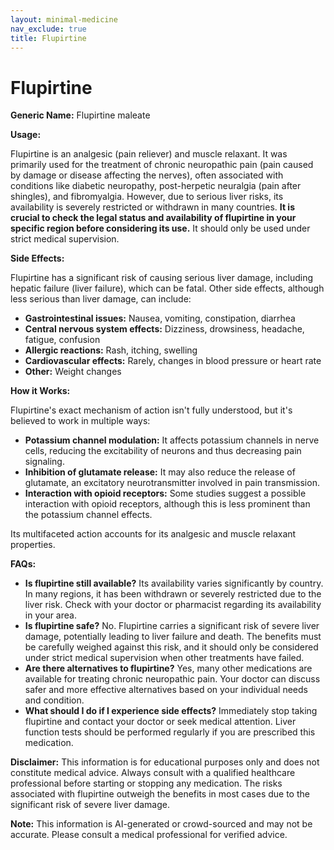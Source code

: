 ```yaml
---
layout: minimal-medicine
nav_exclude: true
title: Flupirtine
---
```


# Flupirtine

**Generic Name:** Flupirtine maleate

**Usage:**

Flupirtine is an analgesic (pain reliever) and muscle relaxant.  It was primarily used for the treatment of chronic neuropathic pain (pain caused by damage or disease affecting the nerves), often associated with conditions like diabetic neuropathy, post-herpetic neuralgia (pain after shingles), and fibromyalgia.  However, due to serious liver risks, its availability is severely restricted or withdrawn in many countries.  **It is crucial to check the legal status and availability of flupirtine in your specific region before considering its use.**  It should only be used under strict medical supervision.

**Side Effects:**

Flupirtine has a significant risk of causing serious liver damage, including hepatic failure (liver failure), which can be fatal.  Other side effects, although less serious than liver damage, can include:

* **Gastrointestinal issues:** Nausea, vomiting, constipation, diarrhea
* **Central nervous system effects:** Dizziness, drowsiness, headache, fatigue, confusion
* **Allergic reactions:** Rash, itching, swelling
* **Cardiovascular effects:**  Rarely, changes in blood pressure or heart rate
* **Other:**  Weight changes


**How it Works:**

Flupirtine's exact mechanism of action isn't fully understood, but it's believed to work in multiple ways:

* **Potassium channel modulation:**  It affects potassium channels in nerve cells, reducing the excitability of neurons and thus decreasing pain signaling.
* **Inhibition of glutamate release:**  It may also reduce the release of glutamate, an excitatory neurotransmitter involved in pain transmission.
* **Interaction with opioid receptors:**  Some studies suggest a possible interaction with opioid receptors, although this is less prominent than the potassium channel effects.

Its multifaceted action accounts for its analgesic and muscle relaxant properties.

**FAQs:**

* **Is flupirtine still available?**  Its availability varies significantly by country. In many regions, it has been withdrawn or severely restricted due to the liver risk.  Check with your doctor or pharmacist regarding its availability in your area.
* **Is flupirtine safe?** No.  Flupirtine carries a significant risk of severe liver damage, potentially leading to liver failure and death.  The benefits must be carefully weighed against this risk, and it should only be considered under strict medical supervision when other treatments have failed.
* **Are there alternatives to flupirtine?** Yes, many other medications are available for treating chronic neuropathic pain.  Your doctor can discuss safer and more effective alternatives based on your individual needs and condition.
* **What should I do if I experience side effects?**  Immediately stop taking flupirtine and contact your doctor or seek medical attention.  Liver function tests should be performed regularly if you are prescribed this medication.

**Disclaimer:** This information is for educational purposes only and does not constitute medical advice.  Always consult with a qualified healthcare professional before starting or stopping any medication.  The risks associated with flupirtine outweigh the benefits in most cases due to the significant risk of severe liver damage.


**Note:** This information is AI-generated or crowd-sourced and may not be accurate. Please consult a medical professional for verified advice.